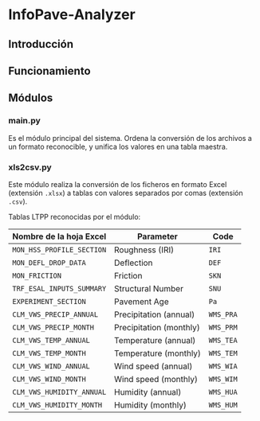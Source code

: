 # InfoPave-Analyzer

## Introducción

## Funcionamiento

## Módulos

### main.py

Es el módulo principal del sistema. Ordena la conversión de los archivos a un formato reconocible, y unifica los valores en una tabla maestra.

### xls2csv.py

Este módulo realiza la conversión de los ficheros en formato Excel (extensión `.xlsx`) a tablas con valores separados por comas (extensión `.csv`).

Tablas LTPP reconocidas por el módulo:

| Nombre de la hoja Excel   | Parameter               | Code      |
|---------------------------|-------------------------|-----------|
| `MON_HSS_PROFILE_SECTION` | Roughness (IRI)         | `IRI`     |
| `MON_DEFL_DROP_DATA`      | Deflection              | `DEF`     |
| `MON_FRICTION`            | Friction                | `SKN`     |
| `TRF_ESAL_INPUTS_SUMMARY` | Structural Number       | `SNU`     |
| `EXPERIMENT_SECTION`      | Pavement Age            | `Pa`      |
| `CLM_VWS_PRECIP_ANNUAL`   | Precipitation (annual)  | `WMS_PRA` |
| `CLM_VWS_PRECIP_MONTH`    | Precipitation (monthly) | `WMS_PRM` |
| `CLM_VWS_TEMP_ANNUAL`     | Temperature (annual)    | `WMS_TEA` |
| `CLM_VWS_TEMP_MONTH`      | Temperature (monthly)   | `WMS_TEM` |
| `CLM_VWS_WIND_ANNUAL`     | Wind speed (annual)     | `WMS_WIA` |
| `CLM_VWS_WIND_MONTH`      | Wind speed (monthly)    | `WMS_WIM` |
| `CLM_VWS_HUMIDITY_ANNUAL` | Humidity (annual)       | `WMS_HUA` |
| `CLM_VWS_HUMIDITY_MONTH`  | Humidity (monthly)      | `WMS_HUM` |

